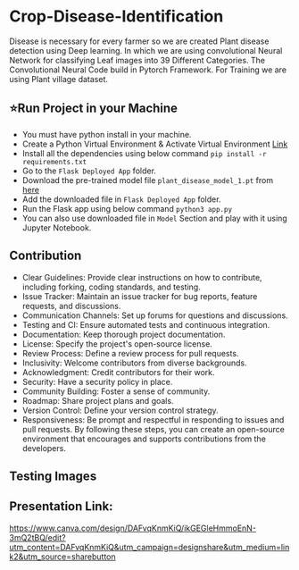 # Crop-Disease-Identification
Disease is necessary for every farmer so we are created Plant disease detection using Deep learning. In which we are using convolutional Neural Network for classifying Leaf images into 39 Different Categories. The Convolutional Neural Code build in Pytorch Framework. For Training we are using Plant village dataset.

## ⭐Run Project in your Machine
* You must have python install in your machine.
* Create a Python Virtual Environment & Activate Virtual Environment [Link](https://docs.python.org/3/tutorial/venv.html)
* Install all the dependencies using below command
    `pip install -r requirements.txt`
* Go to the `Flask Deployed App` folder.
* Download the pre-trained model file `plant_disease_model_1.pt` from [here](https://drive.google.com/drive/folders/1ewJWAiduGuld_9oGSrTuLumg9y62qS6A?usp=share_link)
* Add the downloaded file in `Flask Deployed App` folder.
* Run the Flask app using below command `python3 app.py`
* You can also use downloaded file in `Model` Section and play with it using Jupyter Notebook.

## Contribution
* Clear Guidelines: Provide clear instructions on how to contribute, including forking, coding standards, and testing.
* Issue Tracker: Maintain an issue tracker for bug reports, feature requests, and discussions.
* Communication Channels: Set up forums for questions and discussions.
* Testing and CI: Ensure automated tests and continuous integration.
* Documentation: Keep thorough project documentation.
* License: Specify the project's open-source license.
* Review Process: Define a review process for pull requests.
* Inclusivity: Welcome contributors from diverse backgrounds.
* Acknowledgment: Credit contributors for their work.
* Security: Have a security policy in place.
* Community Building: Foster a sense of community.
* Roadmap: Share project plans and goals.
* Version Control: Define your version control strategy.
* Responsiveness: Be prompt and respectful in responding to issues and pull requests.
By following these steps, you can create an open-source environment that encourages and supports contributions from the developers.



## Testing Images

## Presentation Link:
https://www.canva.com/design/DAFvqKnmKiQ/ikGEGleHmmoEnN-3mQ2tBQ/edit?utm_content=DAFvqKnmKiQ&utm_campaign=designshare&utm_medium=link2&utm_source=sharebutton
